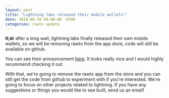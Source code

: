 ```yaml
---
layout: post
title: "Lightning labs released their mobile wallets!"
date: 2019-06-30 09:00:00 -0700
categories: rawtx update
---
```


**tl;dr** after a long wait, lightning labs finally released their own mobile
wallets, so we will be removing rawtx from the app store, code will still be
available on github.

You can see their announcement [here](https://blog.lightning.engineering/announcement/2019/06/19/mobile-app.html). It looks really nice and I would highly recommend
checking it out.

With that, we're going to remove the rawtx app from the store and you can still
get the code from github to experiment with if you're interested. We're going
to focus on other projects related to lightning. If you have any suggestions or
things you would like to see built, send us an email!